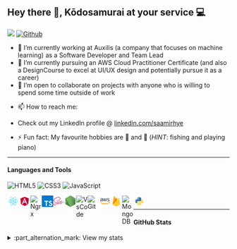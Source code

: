 ## Hey there 👋, Kōdosamurai at your service :computer:

![](https://visitor-badge.laobi.icu/badge?page_id=saamirhye.saamirhye)
[![Github](https://img.shields.io/github/followers/saamirhye?label=Follow&style=social)](https://github.com/saamirhye)


<!--
**saamirhye/saamirhye** is a ✨ _special_ ✨ repository because its `README.md` (this file) appears on your GitHub profile.

Here are some ideas to get you started:
-->

- 🔭 I’m currently working at Auxilis (a company that focuses on machine learning) as a Software Developer and Team Lead
- 🌱 I’m currently pursuing an AWS Cloud Practitioner Certificate (and also a DesignCourse to excel at UI/UX design and potentially pursue it as a career)
- 👯 I’m open to collaborate on projects with anyone who is willing to spend some time outside of work
<!--
- 🤔 I’m looking for help with ...
- 💬 Ask me about ...
-->
- 📫 How to reach me:
<!--   - You can reach me through the website provided on the left hand side of this intro or you can dm me through my LinkedIn (if you're on mobile you can use the links below) -->
<!--     - Visit my portfolio @ [saamirhye.com](https://www.saamirhye.com) and shoot me an email through the contact page -->
- Check out my LinkedIn profile @ [linkedin.com/saamirhye](https://www.linkedin.com/in/saamir-hye-233145181/)
<!--
- 😄 Pronouns: ...
-->
- ⚡ Fun fact: My favourite hobbies are :fishing_pole_and_fish: and :musical_keyboard: (_HINT_: fishing and playing piano)

---

#### Languages and Tools

![HTML5](https://img.shields.io/badge/html5-%23E34F26.svg?style=for-the-badge&logo=html5&logoColor=white)
![CSS3](https://img.shields.io/badge/css3-%231572B6.svg?style=for-the-badge&logo=css3&logoColor=white)
![JavaScript](https://img.shields.io/badge/javascript-%23323330.svg?style=for-the-badge&logo=javascript&logoColor=%23F7DF1E)

<!--
<a>[<img align="left" alt="CSS" width="26px" src="https://raw.githubusercontent.com/github/explore/80688e429a7d4ef2fca1e82350fe8e3517d3494d/topics/css/css.png" />](css.png)</a>
-->

<img align="left" alt="React" width="26px" src="https://raw.githubusercontent.com/github/explore/80688e429a7d4ef2fca1e82350fe8e3517d3494d/topics/react/react.png" />

<img align="left" alt="Angular" width="26px" src="https://raw.githubusercontent.com/github/explore/80688e429a7d4ef2fca1e82350fe8e3517d3494d/topics/angular/angular.png" />

<img align="left" alt="Ngrx" width="26px" src="https://ngrx.io/assets/images/badge.svg" />

<img align="left" alt="TypeScript" width="26px" src="https://raw.githubusercontent.com/github/explore/80688e429a7d4ef2fca1e82350fe8e3517d3494d/topics/typescript/typescript.png" />

<img align="left" alt="Sass" width="26px" src="https://raw.githubusercontent.com/github/explore/80688e429a7d4ef2fca1e82350fe8e3517d3494d/topics/sass/sass.png" />

<img align="left" alt="Node" width="26px" src="https://raw.githubusercontent.com/github/explore/80688e429a7d4ef2fca1e82350fe8e3517d3494d/topics/nodejs/nodejs.png" />

<img align="left" alt="VsCode" width="26px" src="https://camo.githubusercontent.com/5fa137d222dde7b69acd22c6572a065ce3656e6ffa1f5e88c1b5c7a935af3cc6/68747470733a2f2f63646e2e6a7364656c6976722e6e65742f67682f64657669636f6e732f64657669636f6e2f69636f6e732f7673636f64652f7673636f64652d6f726967696e616c2e737667" />

<img align="left" alt="Git" width="26px" src="https://camo.githubusercontent.com/dc9e7e657b4cd5ba7d819d1a9ce61434bd0ddbb94287d7476b186bd783b62279/68747470733a2f2f63646e2e6a7364656c6976722e6e65742f67682f64657669636f6e732f64657669636f6e2f69636f6e732f6769742f6769742d6f726967696e616c2e737667" />

<img align="left" alt="AWS" width="26px" src="https://raw.githubusercontent.com/github/explore/fbceb94436312b6dacde68d122a5b9c7d11f9524/topics/aws/aws.png" />

<img align="left" alt="Firebase" width="26px" src="https://raw.githubusercontent.com/github/explore/80688e429a7d4ef2fca1e82350fe8e3517d3494d/topics/firebase/firebase.png" />

<img align="left" alt="MongoDB" width="26px" src="https://camo.githubusercontent.com/9ebde7ca22ab3f3b4bf92d2743804ab9e581e413a16cdf3626c2092e69967d80/68747470733a2f2f63646e2e6a7364656c6976722e6e65742f67682f64657669636f6e732f64657669636f6e2f69636f6e732f6d6f6e676f64622f6d6f6e676f64622d6f726967696e616c2e737667" />

<img align="left" alt="Python" width="26px" src="https://raw.githubusercontent.com/github/explore/80688e429a7d4ef2fca1e82350fe8e3517d3494d/topics/python/python.png" />

<br />

---

#### GitHub Stats

<details>
  <summary>:part_alternation_mark: View my stats</summary>
  <br />
  
[![Saamir's GitHub stats](https://github-readme-stats.vercel.app/api?username=saamirhye&count_private=true&show_icons=true&theme=monokai&include_al_commits=true)](https://github.com/saamirhye/github-readme-stats)

<br />

[![Top Langs](https://github-readme-stats.vercel.app/api/top-langs/?username=saamirhye&theme=monokai&layout=compact)](https://github.com/saamirhye/github-readme-stats)

</details>
